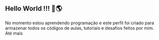 ## Hello World !!! 👋🌎

No momento estou aprendendo programação e este perfil foi criado para armazenar todos os códigos de aulas, tutoriais e desafios feitos por mim.<br>
Até mais 

